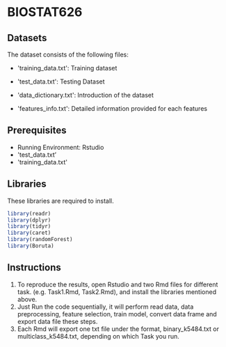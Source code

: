# BIOSTAT626
## Datasets

The dataset consists of the following files:

- 'training_data.txt': Training dataset

- 'test_data.txt': Testing Dataset

- 'data_dictionary.txt': Introduction of the dataset

- 'features_info.txt': Detailed information provided for each features

## Prerequisites

  - Running Environment: Rstudio
  - 'test_data.txt’
  - 'training_data.txt'

## Libraries

  These libraries are required to install.

  ```R
  library(readr)
  library(dplyr)
  library(tidyr)
  library(caret)
  library(randomForest)
  library(Boruta)
  ```

  

## Instructions

  1. To reproduce the results, open Rstudio and two Rmd files for different task. (e.g. Task1.Rmd, Task2.Rmd), and install the libraries mentioned above.
  2. Just Run the code sequentially, it will perform read data, data preprocessing, feature selection, train model, convert data frame and export data file these steps.
  3. Each Rmd will export one txt file under the format, binary_k5484.txt or multiclass_k5484.txt, depending on which Task you run.